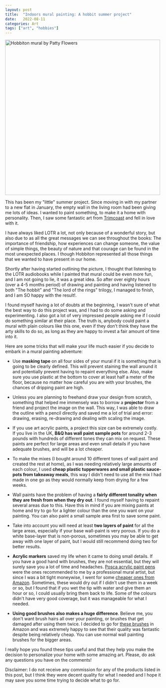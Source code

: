 ```yaml
---
layout: post
title:  "Indoors mural painting: A hobbit summer project"
date:   2022-08-11
categories: Art
tags: ["art", "hobbies"]
---
```


<p><img src="/assets/images/hobbiton-mural.jpg" alt="Hobbiton mural by Patty Flowers" width="500"></p>

This has been my "little" summer project. Since moving in with my partner to a new flat in January, the empty wall in the living room had been giving me lots of ideas. I wanted to paint something, to make it a home with personality. Then, I saw some fantastic art from [Trimcoast](https://www.instagram.com/trimcoast/?hl=en) and fell in love with it.

I have always liked LOTR a lot, not only because of a wonderful story, but also due to as all the great messages we can see throughout the books: The importance of friendship, how experiences can change someone, the value of simple things, the beauty of nature and that courage can be found in the most unexpected places. I though Hobbiton represented all those things that we wanted to have present in our home.

Shortly after having started outlining the picture, I thought that listening to the LOTR audiobooks while I painted that mural could be even more fun, and I am not going to lie, it was a great idea. So after over eighty hours (over a 4-5 months period) of drawing and painting and having listened to both "The hobbit" and "The lord of the rings" trilogy, I managed to finish, and I am SO happy with the result!.

I found myself having a lot of doubts at the beginning, I wasn't sure of what the best way to do this project was, and I had to do some asking and experimenting. I also got a lot of very impressed people asking me if I could do something similar at their place. The truth is, anybody could paint a mural with plain colours like this one, even if they don't think they have the arty skills to do so, as long as they are happy to invest a fair amount of time into it.

Here are some tricks that will make your life much easier if you decide to embark in a mural painting adventure:

* Use **masking tape** on all four sides of your mural if it is something that is going to be clearly defined. This will prevent staining the wall around it and potentially prevent having to repaint everything else. Also, make sure you use plastic at the bottom to cover at least half a meter of the floor, because no matter how careful you are with your brushes, the chances of dripping paint are high.

* Unless you are planning to freehand draw your design from scratch, something that helped me immensely was to borrow a **projector** from a friend and project the image on the wall. This way, I was able to draw the outline with a pencil directly and saved me a lot of trial and error: drawing, erasing, re-drawing and dealing with scaling the image.

* If you use art acrylic paints, a project this size can be extremely costly. If you live in the UK, **B&Q has wall paint sample pots** for around 2-3 pounds with hundreds of different tones they can mix on request. These paints are perfect for large areas and even small details if you have adequate brushes, and will be a lot cheaper.

* To make the mixes (I bought around 10 different tones of wall paint and created the rest at home), as I was needing relatively large amounts of each colour, I used **cheap plastic tupperwares and small plastic sauce-pots from takeaway meals**, this way I didn't need to use all the mix I had made in one go as they would normally keep from drying for a few weeks.
  
* Wall paints have the problem of having a **fairly different tonality when they are fresh from when they dry out**. I found myself having to repaint several areas due to this. Have this in mind if you are mixing paints at home and try to go for a lighter colour than the one you want on your painting. You can also paint a small sample area first to save some paint.

* Take into account you will need at least **two layers of paint** for all the large areas, especially if your base wall-paint is very porous. If you do a white base-layer that is non-porous, sometimes you may be able to get away with one layer of paint, but I would still recommend doing two for better results.

* **Acrylic markers** saved my life when it came to doing small details. If you have a good hand with brushes, they are not essential, but they will surely save you a lot of time and headaches. [Posca acrylic paint pens](https://www.posca.com/en-uk/) were the ones recommended to me by a professional mural artist, but since I was a bit tight moneywise, I went for some [cheaper ones from Amazon](https://www.amazon.co.uk/Acrylic-Paint-Painting-Ceramic-Canvas/dp/B086BZQ9HG/ref=sr_1_5?keywords=acrylic+paint+pens+chalkola&qid=1663495524&sr=8-5). Sometimes, these would dry out if I didn't use them in a week or so, but I found that if you wet the tip with water and give them an hour or so, I could usually bring them back to life. Some of the colours didn't have very good coverage, but it was manageable for what I needed.

* **Using good brushes also makes a huge difference**. Believe me, you don't want brush hairs all over your painting, or brushes that get damaged after using them twice. I decided to go for [these brushes](https://www.amazon.co.uk/sspa/click?ie=UTF8&spc=MTo1OTI0MjE5ODY4MjYyNzU2OjE2NjM0OTU2MTQ6c3BfYXRmOjIwMDE4Njc3MTMzODk4OjowOjo&sp_csd=d2lkZ2V0TmFtZT1zcF9hdGY&url=%2FCONDA-Brushes-Professional-Handle-Case24%2Fdp%2FB07BVPSFP5%2Fref%3Dsr_1_1_sspa%3Fkeywords%3Dconda%2B24%2Bpcs%2Bchip%2Bpaint%2Bbrushes%2Bset%26qid%3D1663495614%26sprefix%3Dconda%2B24%2Bpcs%2Bchip%2Bpaint%2Bbru%252Caps%252C86%26sr%3D8-1-spons%26psc%3D1) in Amazon and was extremely happy to see that their quality was fantastic despite being relatively cheap. You can use normal wall painting brushes for the bigger areas.


I really hope you found these tips useful and that they help you make the decision to personalize your home with some amazing art. Please, do ask any questions you have on the comments!



Disclaimer: I do not receive any commission for any of the products listed in this post, but I think they were decent quality for what I needed and I hope it may save you some time trying to decide what to go for.



